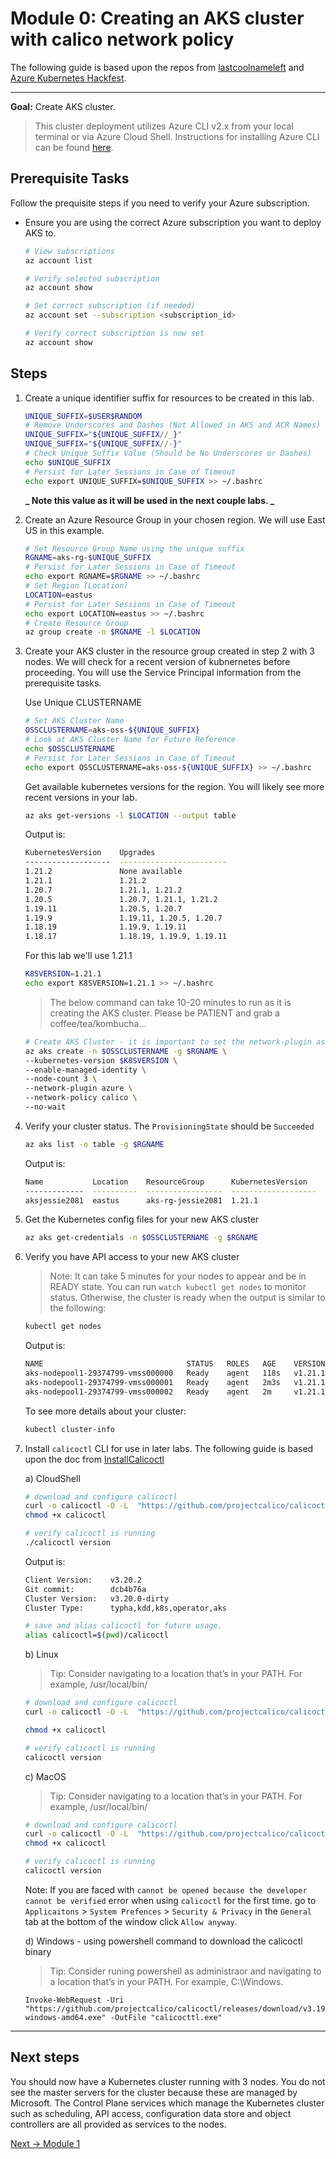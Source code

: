 # Module 0: Creating an AKS cluster with calico network policy

The following guide is based upon the repos from [lastcoolnameleft](https://github.com/lastcoolnameleft/kubernetes-workshop/blob/master/create-aks-cluster.md) and [Azure Kubernetes Hackfest](https://github.com/Azure/kubernetes-hackfest/tree/master/labs/create-aks-cluster#readme).

* * *

**Goal:** Create AKS cluster.

> This cluster deployment utilizes Azure CLI v2.x from your local terminal or via Azure Cloud Shell. Instructions for installing Azure CLI can be found [here](https://docs.microsoft.com/en-us/cli/azure/install-azure-cli).


## Prerequisite Tasks

Follow the prequisite steps if you need to verify your Azure subscription.

- Ensure you are using the correct Azure subscription you want to deploy AKS to.
    
	```bash
	# View subscriptions
	az account list   
 
    # Verify selected subscription
    az account show
    ```
    
    ```bash
    # Set correct subscription (if needed)
    az account set --subscription <subscription_id>
  
    # Verify correct subscription is now set
    az account show
    ```
    


## Steps

1.  Create a unique identifier suffix for resources to be created in this lab.
    
	```bash
    UNIQUE_SUFFIX=$USER$RANDOM
    # Remove Underscores and Dashes (Not Allowed in AKS and ACR Names)
    UNIQUE_SUFFIX="${UNIQUE_SUFFIX//_}"
    UNIQUE_SUFFIX="${UNIQUE_SUFFIX//-}"
    # Check Unique Suffix Value (Should be No Underscores or Dashes)
    echo $UNIQUE_SUFFIX
    # Persist for Later Sessions in Case of Timeout
    echo export UNIQUE_SUFFIX=$UNIQUE_SUFFIX >> ~/.bashrc
	```
    
    **_ Note this value as it will be used in the next couple labs. _**
	
2. Create an Azure Resource Group in your chosen region. We will use East US in this example.

   ```bash
   # Set Resource Group Name using the unique suffix
   RGNAME=aks-rg-$UNIQUE_SUFFIX
   # Persist for Later Sessions in Case of Timeout
   echo export RGNAME=$RGNAME >> ~/.bashrc
   # Set Region (Location)
   LOCATION=eastus
   # Persist for Later Sessions in Case of Timeout
   echo export LOCATION=eastus >> ~/.bashrc
   # Create Resource Group
   az group create -n $RGNAME -l $LOCATION
   ```
    
3.  Create your AKS cluster in the resource group created in step 2 with 3 nodes. We will check for a recent version of kubnernetes before proceeding. You will use the Service Principal information from the prerequisite tasks.
    
    Use Unique CLUSTERNAME
    
    ```bash
    # Set AKS Cluster Name
    OSSCLUSTERNAME=aks-oss-${UNIQUE_SUFFIX}
    # Look at AKS Cluster Name for Future Reference
    echo $OSSCLUSTERNAME
    # Persist for Later Sessions in Case of Timeout
    echo export OSSCLUSTERNAME=aks-oss-${UNIQUE_SUFFIX} >> ~/.bashrc
    ```
    
    Get available kubernetes versions for the region. You will likely see more recent versions in your lab.
    
    ```bash
    az aks get-versions -l $LOCATION --output table
    ```
    
    Output is:
    ```bash
    KubernetesVersion    Upgrades
    -------------------  ------------------------
    1.21.2               None available
    1.21.1               1.21.2
    1.20.7               1.21.1, 1.21.2
    1.20.5               1.20.7, 1.21.1, 1.21.2
    1.19.11              1.20.5, 1.20.7
    1.19.9               1.19.11, 1.20.5, 1.20.7
    1.18.19              1.19.9, 1.19.11
    1.18.17              1.18.19, 1.19.9, 1.19.11
    ```
    
    For this lab we'll use 1.21.1
    
    ```bash
    K8SVERSION=1.21.1
    echo export K8SVERSION=1.21.1 >> ~/.bashrc
    ```

    
    > The below command can take 10-20 minutes to run as it is creating the AKS cluster. Please be PATIENT and grab a coffee/tea/kombucha...
    
    ```bash
    # Create AKS Cluster - it is important to set the network-plugin as azure and network-policy as calico
    az aks create -n $OSSCLUSTERNAME -g $RGNAME \
    --kubernetes-version $K8SVERSION \
    --enable-managed-identity \
    --node-count 3 \
    --network-plugin azure \
    --network-policy calico \
    --no-wait
    
    ```
    
4.  Verify your cluster status. The `ProvisioningState` should be `Succeeded`
    
    ```bash
    az aks list -o table -g $RGNAME
    ```
    Output is:
    ```bash
    Name           Location    ResourceGroup      KubernetesVersion    ProvisioningState    Fqdn
    -------------  ----------  -----------------  -------------------  -------------------  -----------------------------------------------------------------
    aksjessie2081  eastus      aks-rg-jessie2081  1.21.1               Succeeded             aksjessie2-aks-rg-jessie208-03cfb8-9713ae4f.hcp.eastus.azmk8s.io
    
    ```
    
5.  Get the Kubernetes config files for your new AKS cluster
    
    ```bash
    az aks get-credentials -n $OSSCLUSTERNAME -g $RGNAME
    ```
    
6.  Verify you have API access to your new AKS cluster
    
    > Note: It can take 5 minutes for your nodes to appear and be in READY state. You can run `watch kubectl get nodes` to monitor status. Otherwise, the cluster is ready when the output is similar to the following:
    
	```bash
	kubectl get nodes
	```
    
    Output is:
	```bash
	NAME                                STATUS   ROLES   AGE    VERSION
	aks-nodepool1-29374799-vmss000000   Ready    agent   118s   v1.21.1
	aks-nodepool1-29374799-vmss000001   Ready    agent   2m3s   v1.21.1
	aks-nodepool1-29374799-vmss000002   Ready    agent   2m     v1.21.1
	```

	To see more details about your cluster:
	```bash
	kubectl cluster-info
	```
	
7.  Install `calicoctl` CLI for use in later labs. The following guide is based upon the doc from [InstallCalicoctl](https://docs.projectcalico.org/archive/v3.20/getting-started/clis/calicoctl/install) 

    a) CloudShell
 
    ```bash    
    # download and configure calicoctl
    curl -o calicoctl -O -L  "https://github.com/projectcalico/calicoctl/releases/download/v3.20.2/calicoctl" 
    chmod +x calicoctl
    
    # verify calicoctl is running 
    ./calicoctl version

    ```

    Output is:
    ```bash
    Client Version:    v3.20.2
    Git commit:        dcb4b76a
    Cluster Version:   v3.20.0-dirty
    Cluster Type:      typha,kdd,k8s,operator,aks
    ```
     
    ```bash 
    # save and alias calicoctl for future usage.
    alias calicoctl=$(pwd)/calicoctl
    ```

    b) Linux

    >Tip: Consider navigating to a location that’s in your PATH. For example, /usr/local/bin/
    ```bash    
    # download and configure calicoctl
    curl -o calicoctl -O -L  "https://github.com/projectcalico/calicoctl/releases/download/v3.20.2/calicoctl" 

    chmod +x calicoctl
    
    # verify calicoctl is running 
    calicoctl version
    ```

    c) MacOS
    
    >Tip: Consider navigating to a location that’s in your PATH. For example, /usr/local/bin/
    ```bash    
    # download and configure calicoctl
    curl -o calicoctl -O -L  "https://github.com/projectcalico/calicoctl/releases/download/v3.20.2/calicoctl-darwin-amd64" 
    chmod +x calicoctl
    
    # verify calicoctl is running 
    calicoctl version
    ```
    Note: If you are faced with `cannot be opened because the developer cannot be verified` error when using `calicoctl` for the first time. go to `Applicaitons` \> `System Prefences` \> `Security & Privacy` in the `General` tab at the bottom of the window click `Allow anyway`.  


    d) Windows - using powershell command to download the calicoctl binary  
    >Tip: Consider runing powershell as administraor and navigating to a location that’s in your PATH. For example, C:\Windows.
    
    ```pwsh
    Invoke-WebRequest -Uri "https://github.com/projectcalico/calicoctl/releases/download/v3.19.0/calicoctl-windows-amd64.exe" -OutFile "calicocttl.exe" 
    ```
    
    


--- 
## Next steps

You should now have a Kubernetes cluster running with 3 nodes. You do not see the master servers for the cluster because these are managed by Microsoft. The Control Plane services which manage the Kubernetes cluster such as scheduling, API access, configuration data store and object controllers are all provided as services to the nodes.
<br>    

    
[Next -> Module 1](../calicooss/configuring-demo-apps.md)
